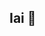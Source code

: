 ## Iai 👋

<!--
**yanzocaa/yanzocaa** é um repositório ✨ _especial_ ✨ porque seu `README.md` (este arquivo) aparece no seu perfil do GitHub.

Boas vindas ao meu perfil 💙💙
Meu nome é Isabella

Estou estudando na Alura
Estou me desenvolvendo na linguagem JavaScript
Utilizo esse espaço para minha organização e compartilhamento dos meu projetos desenvolvidos
